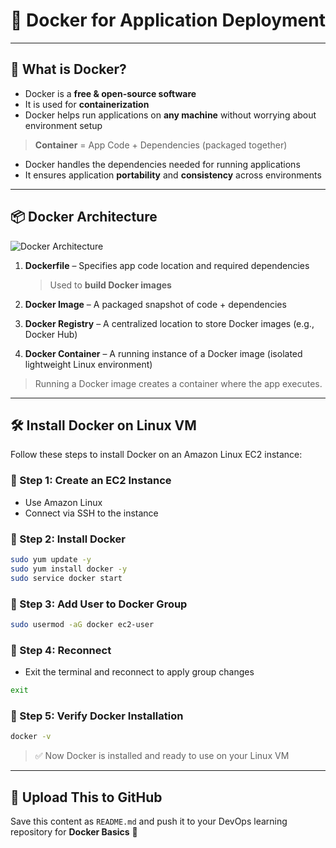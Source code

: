 # 🐳 Docker for Application Deployment

---

## 📘 What is Docker?

* Docker is a **free & open-source software**
* It is used for **containerization**
* Docker helps run applications on **any machine** without worrying about environment setup

> **Container** = App Code + Dependencies (packaged together)

* Docker handles the dependencies needed for running applications
* It ensures application **portability** and **consistency** across environments

---

## 📦 Docker Architecture

![Docker Architecture](https://media.geeksforgeeks.org/wp-content/uploads/20221205115118/Architecture-of-Docker.png)

1. **Dockerfile** – Specifies app code location and required dependencies

   > Used to **build Docker images**

2. **Docker Image** – A packaged snapshot of code + dependencies

3. **Docker Registry** – A centralized location to store Docker images (e.g., Docker Hub)

4. **Docker Container** – A running instance of a Docker image (isolated lightweight Linux environment)

> Running a Docker image creates a container where the app executes.

---

## 🛠️ Install Docker on Linux VM

Follow these steps to install Docker on an Amazon Linux EC2 instance:

### 🔹 Step 1: Create an EC2 Instance

* Use Amazon Linux
* Connect via SSH to the instance

### 🔹 Step 2: Install Docker

```bash
sudo yum update -y
sudo yum install docker -y
sudo service docker start
```

### 🔹 Step 3: Add User to Docker Group

```bash
sudo usermod -aG docker ec2-user
```

### 🔹 Step 4: Reconnect

* Exit the terminal and reconnect to apply group changes

```bash
exit
```

### 🔹 Step 5: Verify Docker Installation

```bash
docker -v
```

> ✅ Now Docker is installed and ready to use on your Linux VM

---

## 📂 Upload This to GitHub

Save this content as `README.md` and push it to your DevOps learning repository for **Docker Basics** 🚀
